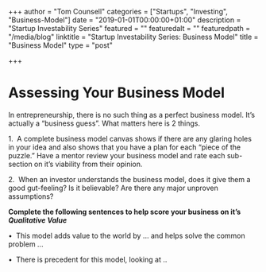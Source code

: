 +++
author = "Tom Counsell"
categories = ["Startups", "Investing", "Business-Model"]
date = "2019-01-01T00:00:00+01:00"
description = "Startup Investability Series"
featured = ""
featuredalt = ""
featuredpath = "/media/blog"
linktitle = "Startup Investability Series: Business Model"
title = "Business Model"
type = "post"

+++
# Assessing Your Business Model

In entrepreneurship, there is no such thing as a perfect business model. It’s actually a “business guess”. What matters here is 2 things.

1\.  A complete business model canvas shows if there are any glaring holes in your idea and also shows that you have a plan for each “piece of the puzzle.” Have a mentor review your business model and rate each sub-section on it’s viability from their opinion.

2\.  When an investor understands the business model, does it give them a good gut-feeling? Is it believable? Are there any major unproven assumptions?

**Complete the following sentences to help score your business on it’s _Qualitative Value_**

•  This model adds value to the world by ... and helps solve the common problem ...

•  There is precedent for this model, looking at ..